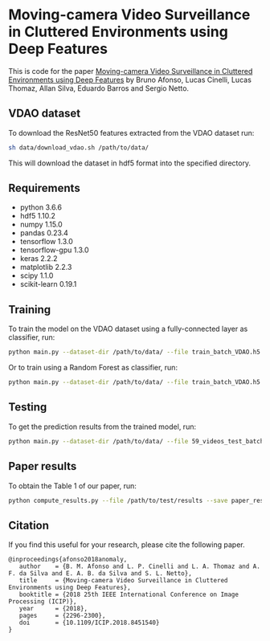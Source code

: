 # Moving-camera Video Surveillance in Cluttered Environments using Deep Features
This is code for the paper [Moving-camera Video Surveillance in Cluttered Environments using Deep Features](https://www.researchgate.net/publication/327995320_Moving-Camera_Video_Surveillance_in_Cluttered_Environments_Using_Deep_Features) by Bruno Afonso, Lucas Cinelli, Lucas Thomaz, Allan Silva, Eduardo Barros and Sergio Netto.

## VDAO dataset
To download the ResNet50 features extracted from the VDAO dataset run:

``` bash
sh data/download_vdao.sh /path/to/data/
```

This will download the dataset in hdf5 format into the specified directory.

## Requirements

 * python 3.6.6
 * hdf5 1.10.2
 * numpy 1.15.0
 * pandas 0.23.4
 * tensorflow 1.3.0
 * tensorflow-gpu 1.3.0
 * keras 2.2.2
 * matplotlib 2.2.3
 * scipy 1.1.0
 * scikit-learn 0.19.1

## Training

To train the model on the VDAO dataset using a fully-connected layer as classifier, run:

``` bash
python main.py --dataset-dir /path/to/data/ --file train_batch_VDAO.h5 -b 32 --save models/mlp --cv-params 'method=leave_one_out' --arch mlp --arch-params 'nb_neurons=[50, 1600]' --optim adamax train --epochs 20 --lr 0.002 --wd 0.005 --val-roc
```

Or to train using a Random Forest as classifier, run:

``` bash
python main.py --dataset-dir /path/to/data/ --file train_batch_VDAO.h5 -b 32 --save models/rf --cv-params 'method=leave_one_out' -arch randomforest --arch-params 'nb_trees=100' --optim adamax train --epochs 20 --lr 0.002 --wd 0.005 --val-roc
```

## Testing

To get the prediction results from the trained model, run:

``` bash
python main.py --dataset-dir /path/to/data/ --file 59_videos_test_batch.h5 --load path/to/your/model  --arch mlp/randomforest --cv-params 'method=leave_one_out' --save test_results predict --optim-thres
```

## Paper results

To obtain the Table 1 of our paper, run:

``` bash
python compute_results.py --file /path/to/test/results --save paper_results --med-filter 5
```

## Citation

If you find this useful for your research, please cite the following paper.

```
@inproceedings{afonso2018anomaly,
   author    = {B. M. Afonso and L. P. Cinelli and L. A. Thomaz and A. F. da Silva and E. A. B. da Silva and S. L. Netto},
   title     = {Moving-camera Video Surveillance in Cluttered Environments using Deep Features},
   booktitle = {2018 25th IEEE International Conference on Image Processing (ICIP)},
   year      = {2018},
   pages     = {2296-2300},
   doi       = {10.1109/ICIP.2018.8451540}
}
```
